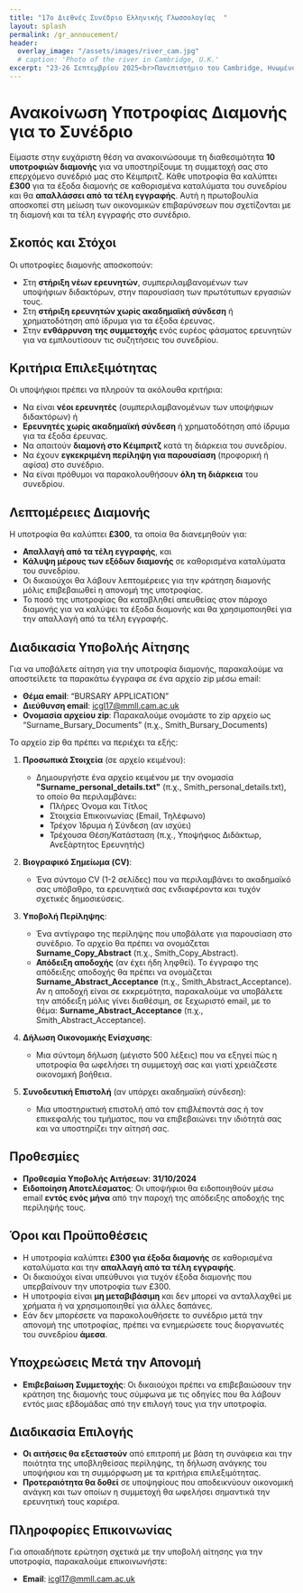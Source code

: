 ```yaml
---
title: "17ο Διεθνές Συνέδριο Ελληνικής Γλωσσολογίας  "
layout: splash
permalink: /gr_annoucement/
header:
  overlay_image: "/assets/images/river_cam.jpg"
  # caption: 'Photo of the river in Cambridge, U.K.'
excerpt: "23-26 Σεπτεμβρίου 2025<br>Πανεπιστήμιο του Cambridge, Ηνωμένο Βασίλειο"
---
```




# **Ανακοίνωση Υποτροφίας Διαμονής για το Συνέδριο**

Είμαστε στην ευχάριστη θέση να ανακοινώσουμε τη διαθεσιμότητα **10 υποτροφιών διαμονής** για να υποστηρίξουμε τη συμμετοχή σας στο επερχόμενο συνέδριό μας στο Κέιμπριτζ. Κάθε υποτροφία θα καλύπτει **£300** για τα έξοδα διαμονής σε καθορισμένα καταλύματα του συνεδρίου και θα **απαλλάσσει από τα τέλη εγγραφής**. Αυτή η πρωτοβουλία αποσκοπεί στη μείωση των οικονομικών επιβαρύνσεων που σχετίζονται με τη διαμονή και τα τέλη εγγραφής στο συνέδριο.

## **Σκοπός και Στόχοι**

Οι υποτροφίες διαμονής αποσκοπούν:
- Στη **στήριξη νέων ερευνητών**, συμπεριλαμβανομένων των υποψήφιων διδακτόρων, στην παρουσίαση των πρωτότυπων εργασιών τους.
- Στη **στήριξη ερευνητών χωρίς ακαδημαϊκή σύνδεση** ή χρηματοδότηση από ίδρυμα για τα έξοδα έρευνας.
- Στην **ενθάρρυνση της συμμετοχής** ενός ευρέος φάσματος ερευνητών για να εμπλουτίσουν τις συζητήσεις του συνεδρίου.

## **Κριτήρια Επιλεξιμότητας**

Οι υποψήφιοι πρέπει να πληρούν τα ακόλουθα κριτήρια:
- Να είναι **νέοι ερευνητές** (συμπεριλαμβανομένων των υποψήφιων διδακτόρων) ή
- **Ερευνητές χωρίς ακαδημαϊκή σύνδεση** ή χρηματοδότηση από ίδρυμα για τα έξοδα έρευνας.
- Να απαιτούν **διαμονή στο Κέιμπριτζ** κατά τη διάρκεια του συνεδρίου.
- Να έχουν **εγκεκριμένη περίληψη για παρουσίαση** (προφορική ή αφίσα) στο συνέδριο.
- Να είναι πρόθυμοι να παρακολουθήσουν **όλη τη διάρκεια** του συνεδρίου.

## **Λεπτομέρειες Διαμονής**

Η υποτροφία θα καλύπτει **£300**, τα οποία θα διανεμηθούν για:
- **Απαλλαγή από τα τέλη εγγραφής**, και
- **Κάλυψη μέρους των εξόδων διαμονής** σε καθορισμένα καταλύματα του συνεδρίου.
- Οι δικαιούχοι θα λάβουν λεπτομέρειες για την κράτηση διαμονής μόλις επιβεβαιωθεί η απονομή της υποτροφίας.
- Το ποσό της υποτροφίας θα καταβληθεί απευθείας στον πάροχο διαμονής για να καλύψει τα έξοδα διαμονής και θα χρησιμοποιηθεί για την απαλλαγή από τα τέλη εγγραφής.

## **Διαδικασία Υποβολής Αίτησης**

Για να υποβάλετε αίτηση για την υποτροφία διαμονής, παρακαλούμε να αποστείλετε τα παρακάτω έγγραφα σε ένα αρχείο zip μέσω email:
- **Θέμα email**: “BURSARY APPLICATION”
- **Διεύθυνση email**: [icgl17@mmll.cam.ac.uk](mailto:icgl17@mmll.cam.ac.uk)
- **Ονομασία αρχείου zip**: Παρακαλούμε ονομάστε το zip αρχείο ως “Surname_Bursary_Documents” (π.χ., Smith_Bursary_Documents)

Το αρχείο zip θα πρέπει να περιέχει τα εξής:

1. **Προσωπικά Στοιχεία** (σε αρχείο κειμένου):
   - Δημιουργήστε ένα αρχείο κειμένου με την ονομασία **"Surname_personal_details.txt"** (π.χ., Smith_personal_details.txt), το οποίο θα περιλαμβάνει:
     - Πλήρες Όνομα και Τίτλος
     - Στοιχεία Επικοινωνίας (Email, Τηλέφωνο)
     - Τρέχον Ίδρυμα ή Σύνδεση (αν ισχύει)
     - Τρέχουσα Θέση/Κατάσταση (π.χ., Υποψήφιος Διδάκτωρ, Ανεξάρτητος Ερευνητής)

2. **Βιογραφικό Σημείωμα (CV)**:
   - Ένα σύντομο CV (1-2 σελίδες) που να περιλαμβάνει το ακαδημαϊκό σας υπόβαθρο, τα ερευνητικά σας ενδιαφέροντα και τυχόν σχετικές δημοσιεύσεις.

3. **Υποβολή Περίληψης**:
   - Ένα αντίγραφο της περίληψης που υποβάλατε για παρουσίαση στο συνέδριο. Το αρχείο θα πρέπει να ονομάζεται **Surname_Copy_Abstract** (π.χ., Smith_Copy_Abstract).
   - **Απόδειξη αποδοχής** (αν έχει ήδη ληφθεί). Το έγγραφο της απόδειξης αποδοχής θα πρέπει να ονομάζεται **Surname_Abstract_Acceptance** (π.χ., Smith_Abstract_Acceptance). Αν η αποδοχή είναι σε εκκρεμότητα, παρακαλούμε να υποβάλετε την απόδειξη μόλις γίνει διαθέσιμη, σε ξεχωριστό email, με το θέμα: **Surname_Abstract_Acceptance** (π.χ., Smith_Abstract_Acceptance).

4. **Δήλωση Οικονομικής Ενίσχυσης**:
   - Μια σύντομη δήλωση (μέγιστο 500 λέξεις) που να εξηγεί πώς η υποτροφία θα ωφελήσει τη συμμετοχή σας και γιατί χρειάζεστε οικονομική βοήθεια.

5. **Συνοδευτική Επιστολή** (αν υπάρχει ακαδημαϊκή σύνδεση):
   - Μια υποστηρικτική επιστολή από τον επιβλέποντά σας ή τον επικεφαλής του τμήματος, που να επιβεβαιώνει την ιδιότητά σας και να υποστηρίζει την αίτησή σας.

## **Προθεσμίες**

- **Προθεσμία Υποβολής Αιτήσεων**: **31/10/2024**
- **Ειδοποίηση Αποτελέσματος**: Οι υποψήφιοι θα ειδοποιηθούν μέσω email **εντός ενός μήνα** από την παροχή της απόδειξης αποδοχής της περίληψής τους.

## **Όροι και Προϋποθέσεις**

- Η υποτροφία καλύπτει **£300 για έξοδα διαμονής** σε καθορισμένα καταλύματα και την **απαλλαγή από τα τέλη εγγραφής**.
- Οι δικαιούχοι είναι υπεύθυνοι για τυχόν έξοδα διαμονής που υπερβαίνουν την υποτροφία των £300.
- Η υποτροφία είναι **μη μεταβιβάσιμη** και δεν μπορεί να ανταλλαχθεί με χρήματα ή να χρησιμοποιηθεί για άλλες δαπάνες.
- Εάν δεν μπορέσετε να παρακολουθήσετε το συνέδριο μετά την απονομή της υποτροφίας, πρέπει να ενημερώσετε τους διοργανωτές του συνεδρίου **άμεσα**.

## **Υποχρεώσεις Μετά την Απονομή**

- **Επιβεβαίωση Συμμετοχής**: Οι δικαιούχοι πρέπει να επιβεβαιώσουν την κράτηση της διαμονής τους σύμφωνα με τις οδηγίες που θα λάβουν εντός μιας εβδομάδας από την επιλογή τους για την υποτροφία.

## **Διαδικασία Επιλογής**

- **Οι αιτήσεις θα εξεταστούν** από επιτροπή με βάση τη συνάφεια και την ποιότητα της υποβληθείσας περίληψης, τη δήλωση ανάγκης του υποψήφιου και τη συμμόρφωση με τα κριτήρια επιλεξιμότητας.
- **Προτεραιότητα θα δοθεί** σε υποψηφίους που αποδεικνύουν οικονομική ανάγκη και των οποίων η συμμετοχή θα ωφελήσει σημαντικά την ερευνητική τους καριέρα.

## **Πληροφορίες Επικοινωνίας**

Για οποιαδήποτε ερώτηση σχετικά με την υποβολή αίτησης για την υποτροφία, παρακαλούμε επικοινωνήστε:

- **Email**: [icgl17@mmll.cam.ac.uk](mailto:icgl17@mmll.cam.ac.uk)






